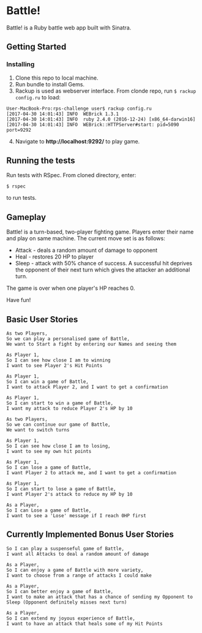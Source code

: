 # Battle!

Battle! is a Ruby battle web app built with Sinatra.

## Getting Started

### Installing

1. Clone this repo to local machine. 
2. Run bundle to install Gems.
3. Rackup is used as webserver interface. From clonde repo, run `$ rackup config.ru` to load: 

```
User-MacBook-Pro:rps-challenge user$ rackup config.ru
[2017-04-30 14:01:43] INFO  WEBrick 1.3.1
[2017-04-30 14:01:43] INFO  ruby 2.4.0 (2016-12-24) [x86_64-darwin16]
[2017-04-30 14:01:43] INFO  WEBrick::HTTPServer#start: pid=5090 port=9292
```
4. Navigate to __http://localhost:9292/__ to play game. 

## Running the tests

Run tests with RSpec. From cloned directory, enter:

`$ rspec`

to run tests.

## Gameplay

Battle! is a turn-based, two-player fighting game. Players enter their name and play on same machine. The current move set is as follows:
   
* Attack - deals a random amount of damage to opponent
* Heal   - restores 20 HP to player
* Sleep  - attack with 50% chance of success. A successful hit deprives the opponent of their next turn which gives the attacker an                 additional turn.

The game is over when one player's HP reaches 0.

Have fun!

## Basic User Stories
```
As two Players,
So we can play a personalised game of Battle,
We want to Start a fight by entering our Names and seeing them

As Player 1,
So I can see how close I am to winning
I want to see Player 2's Hit Points

As Player 1,
So I can win a game of Battle,
I want to attack Player 2, and I want to get a confirmation

As Player 1,
So I can start to win a game of Battle,
I want my attack to reduce Player 2's HP by 10

As two Players,
So we can continue our game of Battle,
We want to switch turns

As Player 1,
So I can see how close I am to losing,
I want to see my own hit points

As Player 1,
So I can lose a game of Battle,
I want Player 2 to attack me, and I want to get a confirmation

As Player 1,
So I can start to lose a game of Battle,
I want Player 2's attack to reduce my HP by 10

As a Player,
So I can Lose a game of Battle,
I want to see a 'Lose' message if I reach 0HP first
```

## Currently Implemented Bonus User Stories
```As a Player,
So I can play a suspenseful game of Battle,
I want all Attacks to deal a random amount of damage

As a Player,
So I can enjoy a game of Battle with more variety,
I want to choose from a range of attacks I could make

As a Player,
So I can better enjoy a game of Battle,
I want to make an attack that has a chance of sending my Opponent to Sleep (Opponent definitely misses next turn)

As a Player,
So I can extend my joyous experience of Battle,
I want to have an attack that heals some of my Hit Points
```
